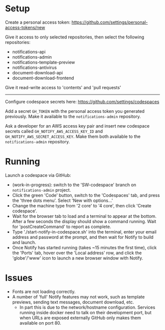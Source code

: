 # Setup

Create a personal access token: https://github.com/settings/personal-access-tokens/new

Give it access to only selected repositories, then select the following repositories:

* notifications-api
* notifications-admin
* notifications-template-preview
* notifications-antivirus
* document-download-api
* document-download-frontend

Give it read-write access to 'contents' and 'pull requests'

---

Configure codespace secrets here: https://github.com/settings/codespaces

Add a secret `GH_TOKEN` with the personal access token you generated previously. Make it available to the `notifications-admin` repository.

Ask a developer for an AWS access key pair and insert new codespace secrets called `GH_NOTIFY_AWS_ACCESS_KEY_ID` and `GH_NOTIFY_AWS_SECRET_ACCESS_KEY`. Make them both available to the `notifications-admin` repository.

# Running

Launch a codespace via GitHub:

* (work-in-progress): switch to the 'SW-codespace' branch on `notifications-admin` project.
* Click the green 'Code' button, switch to the 'Codespaces' tab, and press the 'three dots menu'. Select 'New with options...'
* Change the machine type from '2 core' to '4 core', then click 'Create codespace'.
* Wait for the browser tab to load and a terminal to appear at the bottom. After a few seconds the display should show a command running. Wait for 'postCreateCommand' to report as complete.
* Type './start-notify-in-codespace.sh' into the terminal, enter your email address and password at the prompt, and then wait for Notify to build and launch.
* Once Notify has started running (takes ~15 minutes the first time), click the 'Ports' tab, hover over the 'Local address' row, and click the 'globe'/'www' icon to launch a new browser window with Notify.

# Issues

* Fonts are not loading correctly.
* A number of 'full' Notify features may not work, such as template previews, sending text messages, document download, etc.
  * In part this is due to the network/hostname configuration. Services running inside docker need to talk on their development port, but when URLs are exposed externally GitHub only makes them available on port 80.
